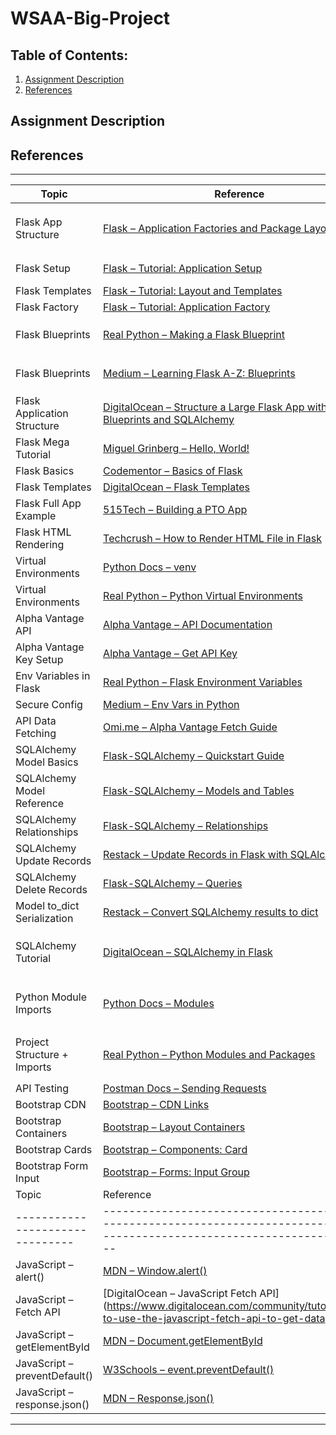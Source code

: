 # WSAA-Big-Project

## Table of Contents:
1. [Assignment Description](#assignment-description)
2. [References](#references)


## Assignment Description


## References
---

| Topic | Reference | Where Used |
|-------|-----------|------------|
| Flask App Structure | [Flask – Application Factories and Package Layout](https://flask.palletsprojects.com/en/latest/patterns/packages/) | `app.py`, `stock_routes.py`, `watchlist_routes.py`, `config.py` |
| Flask Setup | [Flask – Tutorial: Application Setup](https://flask.palletsprojects.com/en/latest/tutorial/) | `app.py`, `templates`, general layout |
| Flask Templates | [Flask – Tutorial: Layout and Templates](https://flask.palletsprojects.com/en/latest/tutorial/layout/) | `templates/index.html` |
| Flask Factory | [Flask – Tutorial: Application Factory](https://flask.palletsprojects.com/en/latest/tutorial/factory/) | `app.py`, `config.py` |
| Flask Blueprints | [Real Python – Making a Flask Blueprint](https://realpython.com/flask-blueprint/#making-a-flask-blueprint) | `stock_routes.py`, `watchlist_routes.py`, `app.py` |
| Flask Blueprints | [Medium – Learning Flask A-Z: Blueprints](https://medium.com/@basubinayak05/learning-flask-a-z-blueprints-3ae95db95443) | `stock_routes.py`, `watchlist_routes.py`, `app.py` |
| Flask Application Structure | [DigitalOcean – Structure a Large Flask App with Blueprints and SQLAlchemy](https://www.digitalocean.com/community/tutorials/how-to-structure-a-large-flask-application-with-flask-blueprints-and-flask-sqlalchemy) | `stock_routes.py`, `watchlist_routes.py`, `models.py`, `app.py` |
| Flask Mega Tutorial | [Miguel Grinberg – Hello, World!](https://blog.miguelgrinberg.com/post/the-flask-mega-tutorial-part-i-hello-world) | General research |
| Flask Basics | [Codementor – Basics of Flask](https://www.codementor.io/@overiq/basics-of-flask-fzvh8ueed) | General research |
| Flask Templates | [DigitalOcean – Flask Templates](https://www.digitalocean.com/community/tutorials/how-to-use-templates-in-a-flask-application) | `templates/index.html` |
| Flask Full App Example | [515Tech – Building a PTO App](https://www.515tech.com/post/building-a-pto-app) | `stock_routes.py`, `watchlist_routes.py` |
| Flask HTML Rendering | [Techcrush – How to Render HTML File in Flask](https://medium.com/techcrush/how-to-render-html-file-in-flask-3fbfb16b47f6) | `app.py` |
| Virtual Environments | [Python Docs – venv](https://docs.python.org/3/library/venv.html) | `venv/`, `.gitignore` |
| Virtual Environments | [Real Python – Python Virtual Environments](https://realpython.com/python-virtual-environments-a-primer/) | `venv/`, `.gitignore` |
| Alpha Vantage API | [Alpha Vantage – API Documentation](https://www.alphavantage.co/documentation/) | `stock_api.py` |
| Alpha Vantage Key Setup | [Alpha Vantage – Get API Key](https://www.alphavantage.co/support/#api-key) | `.env`, `stock_api.py` |
| Env Variables in Flask | [Real Python – Flask Environment Variables](https://realpython.com/flask-database/) | `.env`, `stock_api.py` |
| Secure Config | [Medium – Env Vars in Python](https://medium.com/datauniverse/how-to-use-environment-variables-in-python-for-secure-configuration-12d56c7f0a8c) | `.env`, `stock_api.py` |
| API Data Fetching | [Omi.me – Alpha Vantage Fetch Guide](https://www.omi.me/blogs/api-guides/how-to-fetch-stock-data-using-alpha-vantage-api-in-python) | `stock_api.py` |
| SQLAlchemy Model Basics | [Flask-SQLAlchemy – Quickstart Guide](https://flask-sqlalchemy.readthedocs.io/en/stable/quickstart/) | `models.py`, `app.py` |
| SQLAlchemy Model Reference | [Flask-SQLAlchemy – Models and Tables](https://flask-sqlalchemy.readthedocs.io/en/stable/models/) | `models.py` |
| SQLAlchemy Relationships | [Flask-SQLAlchemy – Relationships](https://flask-sqlalchemy.palletsprojects.com/en/latest/models/#one-to-many-relationships) | `models.py` |
| SQLAlchemy Update Records | [Restack – Update Records in Flask with SQLAlchemy](https://www.restack.io/p/flask-knowledge-update-records) | `stock_routes.py` |
| SQLAlchemy Delete Records | [Flask-SQLAlchemy – Queries](https://flask-sqlalchemy.palletsprojects.com/en/latest/queries/) | `stock_routes.py`, `watchlist_routes.py` |
| Model to_dict Serialization | [Restack – Convert SQLAlchemy results to dict](https://www.restack.io/p/adding-columns-sqlalchemy-models-answer-query-result-dict) | `models.py` |
| SQLAlchemy Tutorial | [DigitalOcean – SQLAlchemy in Flask](https://www.digitalocean.com/community/tutorials/how-to-use-flask-sqlalchemy-to-interact-with-databases-in-a-flask-application) | `models.py`, `stock_routes.py`, `watchlist_routes.py`, `app.py` |
| Python Module Imports | [Python Docs – Modules](https://docs.python.org/3/tutorial/modules.html) | `app.py`, `stock_routes.py`, `watchlist_routes.py`, `models.py` |
| Project Structure + Imports | [Real Python – Python Modules and Packages](https://realpython.com/python-modules-packages/) | `app.py`, `stock_routes.py`, `watchlist_routes.py`, `stock_api.py` |
| API Testing | [Postman Docs – Sending Requests](https://learning.postman.com/docs/sending-requests/requests/) | API testing |
| Bootstrap CDN | [Bootstrap – CDN Links](https://getbootstrap.com/docs/5.3/getting-started/introduction/#cdn-links) | `templates/index.html` |
| Bootstrap Containers | [Bootstrap – Layout Containers](https://getbootstrap.com/docs/5.3/layout/containers/) | `templates/index.html` |
| Bootstrap Cards | [Bootstrap – Components: Card](https://getbootstrap.com/docs/5.3/components/card/) | `templates/index.html` |
| Bootstrap Form Input | [Bootstrap – Forms: Input Group](https://getbootstrap.com/docs/5.3/forms/input-group/) | `templates/index.html` |
| Topic                          | Reference                                                                                                                      | Where Used                       |
|-------------------------------|--------------------------------------------------------------------------------------------------------------------------------|----------------------------------|
| JavaScript – alert()          | [MDN – Window.alert()](https://developer.mozilla.org/en-US/docs/Web/API/Window/alert)                                         | `app.js`                         |
| JavaScript – Fetch API        | [DigitalOcean – JavaScript Fetch API](https://www.digitalocean.com/community/tutorials/how-to-use-the-javascript-fetch-api-to-get-data? | `app.js`                         |
| JavaScript – getElementById   | [MDN – Document.getElementById](https://developer.mozilla.org/en-US/docs/Web/API/Document/getElementById)                     | `app.js`                         |
| JavaScript – preventDefault() | [W3Schools – event.preventDefault()](https://www.w3schools.com/jsref/event_preventdefault.asp)                                | `app.js`                         |
| JavaScript – response.json()  | [MDN – Response.json()](https://developer.mozilla.org/en-US/docs/Web/API/Response/json)                                       | `app.js`                         |


---





